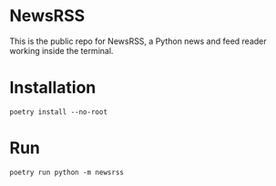 # NewsRSS

This is the public repo for NewsRSS, a Python news and feed reader working inside the terminal.

# Installation

```
poetry install --no-root
```

# Run

```
poetry run python -m newsrss
```
